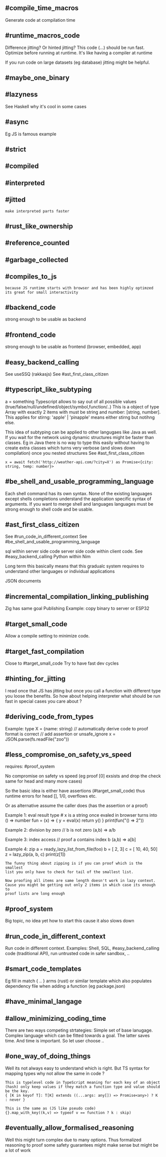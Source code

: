 ## #compile_time_macros
Generate code at compilation time

## #runtime_macros_code
Difference jitting? Or hinted jitting?
This code (...) should be run fast. Optimize before running at runtime.
It's like having a compiler at runtime

If you run code on large datasets (eg database) jitting might be helpful.

## #maybe_one_binary

## #lazyness
See Haskell why it's cool in some cases

## #async
Eg JS is famous example

## #strict

## #compiled

## #interpreted

## #jitted
    make interpreted parts faster

## #rust_like_ownership

## #reference_counted

## #garbage_collected

## #compiles_to_js
    because JS runtime starts with browser and has been highly optimzed its great for small interactivity

## #backend_code
strong enough to be usable as backend

## #frontend_code
strong enough to be usable as frontend (browser, embedded, app)

## #easy_backend_calling
See useSSQ (rakkasjs)
See #ast_first_class_citizen

## #typescript_like_subtyping
a = something
Typescript allows to say out of all possible values
(true/false/null/undefined/object/symbol,function/..)
This is a object of type Array with exactly 2 items with must be string and
number: [string, number]. This applies for stirng: 'apple' | 'pinapple' means
either stirng but notihng else.

This idea of subtyping can be applied to other langugaes like Java as well.
If you wait for the network using dynamic structures might be faster than classes.
Eg in Java there is no way to type this easily without having to create extra classes
which turns very verbose (and slows down compilation) once you nested structures
See #ast_first_class_citizen

    x = await fetch('http://weather-api.com/?city=X') as Promise<{city: string, temp: number}>

## #be_shell_and_usable_programming_language
Each shell command has its own syntax. None of the existing languages except
shells completions understand the application specific syntax of arguments.
If you want to merge shell and languages languages must be strong enough to shell code and be usable.

## #ast_first_class_citizen
See #run_code_in_different_context
See #be_shell_and_usable_programming_language

sql within server side code
server side code within client code. See #easy_backend_calling
Python within Nim

Long term this basically means that this gradualc system requires to understand
other languages or individual applications

JSON documents

## #incremental_compilation_linking_publishing
Zig has same goal
Publishing Example: copy binary to server or ESP32

## #target_small_code
Allow a compile setting to minimize code.

## #target_fast_compilation
Close to #target_small_code
Try to have fast dev cycles

## #hinting_for_jitting
I read once that JS has jitting but once you call a function with different type
you loose the benefits. So how about helping interpreter what should be run
fast in special cases you care about ?

## #deriving_code_from_types
Example:
    type X = {name: string}
    // automatically derive code to proof format is correct
    // add assertion or unsafe_ignore
    x = JSON.parse(fs.readFile("zoo"))

## #less_compromise_on_safety_vs_speed
requires: #proof_system

No compromise on safety vs speed (eg proof [0] exsists and drop the check
same for head and many more cases)

So the basic idea is either have assertions (#target_small_code) thus runtime
errors for head [], 1/0, overflows etc.

Or as alternative assume the caller does (has the assertion or a proof)

Example 1: eval result type
    # x is a string once evaled in browser turns into () => number
    fun = (x) => {
        y  = eval(x)
        return y()
    }
    print(fun("() => 2"))

Example 2: division by zero
    // b is not zero
    (a,b) => a/b

Example 3: index access
    // proof a contains index b
    (a,b) => a[b]

Example 4: zip
    a = ready_lazy_list_from_file(foo)
    b = [ 2,  3]
    c = [ 10, 40, 50]
    z = lazy_zip(a, b, c)
    print(z[1])

    The funny thing about zipping is if you can proof which is the smallest
    list you only have to check for tail of the smallest list.

    Now proofing all items are same length doesn't work in lazy context.
    Cause you might be getting out only 2 items in which case its enough to
    proof lists are long enough


## #proof_system
Big topic, no idea yet how to start this cause it also slows down

## #run_code_in_different_context
Run code in different context. Examples: Shell, SQL, #easy_backend_calling
code (traditional API),  run untrusted code in safer sandbox, ..

## #smart_code_templates
Eg fill in match { .. } arms (rust) or similar
template which also populates dependency file when adding a function (eg
package.json)

## #have_minimal_langage

## #allow_minimizing_coding_time
There are two ways competing strtategies:
Simple set of base lanugage.
Complex language which can be fitted towards a goal.
The latter saves time. And time is important.
So let user choose ..

## #one_way_of_doing_things
Well its not always easy to understand which is right.
But TS syntax for mapping types why not allow the same in code ?

    This is typelevel code in TypeScript meaning for each key of an object
    (hash) only keep values if they match a function type and value should be the key.
    { [K in keyof T]: T[K] extends ((...args: any[]) => Promise<any>) ? K : never }

    This is the same as (JS like pseudo code)
    {}.map_with_key((k,v) => typeof v == function ? k : skip)

## #eventually_allow_formalised_reasoning
Well this might turn complex due to many options.
Thus formalized reasoning to proof some safety guarantees might make sense but
might be a lot of work
